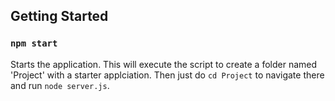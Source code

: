 ## Getting Started

### `npm start`

Starts the application.
This will execute the script to create a folder named 'Project' with a starter applciation.
Then just do `cd Project` to navigate there and run `node server.js`.